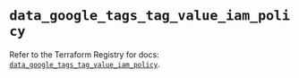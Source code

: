 # `data_google_tags_tag_value_iam_policy`

Refer to the Terraform Registry for docs: [`data_google_tags_tag_value_iam_policy`](https://registry.terraform.io/providers/hashicorp/google/5.16.0/docs/data-sources/tags_tag_value_iam_policy).
